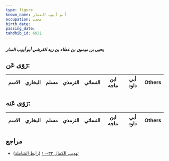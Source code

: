 ```yaml
---
type: figure
known_name: أبو أيوب التمار
occupation: محدث
birth_date:
passing_date:
tahdhib_id: 6931
---
```

##### يحيى بن ميمون بن عطاء بن زيد القرشي أبو أيوب التمار

## رَوَى عَن:
| الاسم | البخاري | مسلم | الترمذي | النسائي | ابن ماجه | أبي داود | Others |
| ----- | ------- | ---- | ------- | ------- | -------- | -------- | ------ |
## رَوَى عَنه:
| الاسم | البخاري | مسلم | الترمذي | النسائي | ابن ماجه | أبي داود | Others |
| ----- | ------- | ---- | ------- | ------- | -------- | -------- | ------ |
## مراجع
- [تهذيب الكمال ٣٢-١٠](obsidian://open?vault=Tahdhib-al-Kamal&file=Figures/٦٩٣١-يحيى%20بن%20ميمون%20بن%20عطاء%20بن%20زيد%20القرشي%20أبو%20أيوب%20التمار) ([رابط الشاملة](https://shamela.ws/book/3722/17124))